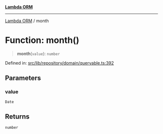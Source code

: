 [**Lambda ORM**](../README.md)

***

[Lambda ORM](../README.md) / month

# Function: month()

> **month**(`value`): `number`

Defined in: [src/lib/repository/domain/queryable.ts:392](https://github.com/lambda-orm/lambdaorm-base/blob/5f10bdc7d0f008296efbcbe89bc2bf1ed03aaaef/src/lib/repository/domain/queryable.ts#L392)

## Parameters

### value

`Date`

## Returns

`number`
